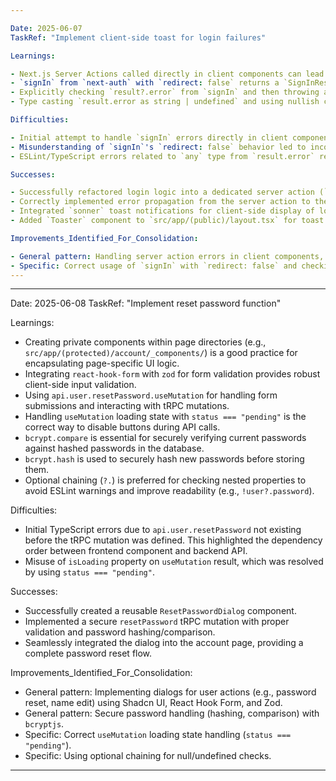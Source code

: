 ```yaml
---

Date: 2025-06-07
TaskRef: "Implement client-side toast for login failures"

Learnings:

- Next.js Server Actions called directly in client components can lead to bundling server-side code (like Prisma Client) into client chunks, causing "Code generation for chunk item errored" errors.
- `signIn` from `next-auth` with `redirect: false` returns a `SignInResponse` object, which contains an `error` property on authentication failure. It does not throw an error directly in a `try...catch` block in the same way a standard function might.
- Explicitly checking `result?.error` from `signIn` and then throwing a new `Error` with a string message is the correct way to propagate authentication errors from server actions to client components for toast display.
- Type casting `result.error as string | undefined` and using nullish coalescing (`??`) helps satisfy TypeScript and ESLint when handling potentially `any` types from external libraries.

Difficulties:

- Initial attempt to handle `signIn` errors directly in client component's `try...catch` failed due to server-side bundling of Prisma.
- Misunderstanding of `signIn`'s `redirect: false` behavior led to incorrect error propagation, resulting in unexpected redirects to GitHub login page instead of client-side error handling.
- ESLint/TypeScript errors related to `any` type from `result.error` required explicit type handling.

Successes:

- Successfully refactored login logic into a dedicated server action (`src/app/actions/auth.ts`) to prevent server-side code bundling on the client.
- Correctly implemented error propagation from the server action to the client component using `SignInResponse`'s `error` property.
- Integrated `sonner` toast notifications for client-side display of login errors.
- Added `Toaster` component to `src/app/(public)/layout.tsx` for toast rendering.

Improvements_Identified_For_Consolidation:

- General pattern: Handling server action errors in client components, especially with `next-auth`'s `signIn` function.
- Specific: Correct usage of `signIn` with `redirect: false` and checking `result.error`.
---
```


---

Date: 2025-06-08
TaskRef: "Implement reset password function"

Learnings:

- Creating private components within page directories (e.g., `src/app/(protected)/account/_components/`) is a good practice for encapsulating page-specific UI logic.
- Integrating `react-hook-form` with `zod` for form validation provides robust client-side input validation.
- Using `api.user.resetPassword.useMutation` for handling form submissions and interacting with tRPC mutations.
- Handling `useMutation` loading state with `status === "pending"` is the correct way to disable buttons during API calls.
- `bcrypt.compare` is essential for securely verifying current passwords against hashed passwords in the database.
- `bcrypt.hash` is used to securely hash new passwords before storing them.
- Optional chaining (`?.`) is preferred for checking nested properties to avoid ESLint warnings and improve readability (e.g., `!user?.password`).

Difficulties:

- Initial TypeScript errors due to `api.user.resetPassword` not existing before the tRPC mutation was defined. This highlighted the dependency order between frontend component and backend API.
- Misuse of `isLoading` property on `useMutation` result, which was resolved by using `status === "pending"`.

Successes:

- Successfully created a reusable `ResetPasswordDialog` component.
- Implemented a secure `resetPassword` tRPC mutation with proper validation and password hashing/comparison.
- Seamlessly integrated the dialog into the account page, providing a complete password reset flow.

Improvements_Identified_For_Consolidation:

- General pattern: Implementing dialogs for user actions (e.g., password reset, name edit) using Shadcn UI, React Hook Form, and Zod.
- General pattern: Secure password handling (hashing, comparison) with `bcryptjs`.
- Specific: Correct `useMutation` loading state handling (`status === "pending"`).
- Specific: Using optional chaining for null/undefined checks.

---
